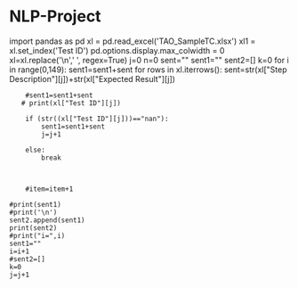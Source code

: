 # NLP-Project
import pandas as pd
xl = pd.read_excel('TAO_SampleTC.xlsx')
xl1 = xl.set_index('Test ID')
pd.options.display.max_colwidth = 0
xl=xl.replace('\n',' ', regex=True)
j=0
n=0
sent=""
sent1=""
sent2=[]
k=0
for i in range(0,149):
    sent1=sent1+sent
    for rows in xl.iterrows():
        sent=str(xl["Step Description"][j])+str(xl["Expected Result"][j])
        
        #sent1=sent1+sent
       # print(xl["Test ID"][j])
        
        if (str((xl["Test ID"][j]))=="nan"):
            sent1=sent1+sent
            j=j+1 
            
        else:
            break
       
              

        #item=item+1
       
    #print(sent1)
    #print('\n')
    sent2.append(sent1)
    print(sent2)
    #print("i=",i)
    sent1=""
    i=i+1
    #sent2=[]  
    k=0
    j=j+1
